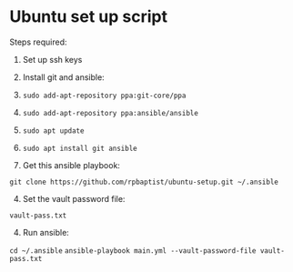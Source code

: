 # Ubuntu set up script

Steps required:

1. Set up ssh keys  

2. Install git and ansible:

  1. `sudo add-apt-repository ppa:git-core/ppa`
  2. `sudo add-apt-repository ppa:ansible/ansible`
  3. `sudo apt update`
  4. `sudo apt install git ansible`

3. Get this ansible playbook:

  `git clone https://github.com/rpbaptist/ubuntu-setup.git ~/.ansible`

4. Set the vault password file:

  `vault-pass.txt`

4. Run ansible:
  
  `cd ~/.ansible`
  `ansible-playbook main.yml --vault-password-file vault-pass.txt`
